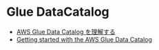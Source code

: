 # Glue DataCatalog


- [AWS Glue Data Catalog を理解する](https://qiita.com/c-irei/items/c91272026954837a879c)
- [Getting started with the AWS Glue Data Catalog](https://docs.aws.amazon.com/glue/latest/dg/start-data-catalog.html)
